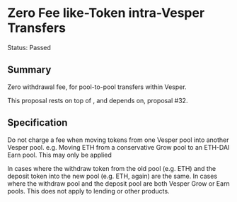 # Zero Fee like-Token intra-Vesper Transfers
Status: Passed

## Summary
Zero withdrawal fee, for pool-to-pool transfers within Vesper.

This proposal rests on top of , and depends on, proposal #32.

## Specification
Do not charge a fee when moving tokens from one Vesper pool into another Vesper pool. e.g. Moving ETH from a conservative Grow pool to an ETH-DAI Earn pool. This may only be applied

In cases where the withdraw token from the old pool (e.g. ETH) and the deposit token into the new pool (e.g. ETH, again) are the same.
In cases where the withdraw pool and the deposit pool are both Vesper Grow or Earn pools. This does not apply to lending or other products.
